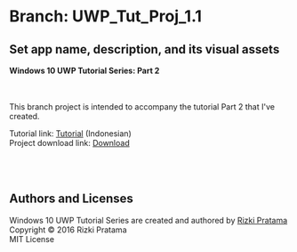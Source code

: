 # Branch: UWP_Tut_Proj_1.1
## Set app name, description, and its visual assets
**Windows 10 UWP Tutorial Series: Part 2**

<br><br>
This branch project is intended to accompany the tutorial Part 2 that I've created.

Tutorial link: [Tutorial](http://blog.whoisrizkipratama.net/tutorial-uwp-2-set-app-name-description-visual-assets/) (Indonesian) <br>
Project download link: [Download](https://github.com/softtama/UWP_Tut_Proj_1/archive/UWP_Tut_Proj_1.1.zip)

<br><br>
Authors and Licenses
-----
Windows 10 UWP Tutorial Series are created and authored by [Rizki Pratama](https://twitter.com/softtama)<br>
Copyright © 2016 Rizki Pratama<br>
MIT License
